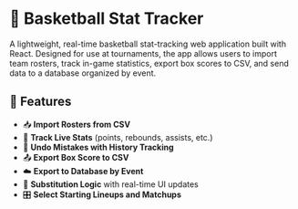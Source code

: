 # 🏀 Basketball Stat Tracker

A lightweight, real-time basketball stat-tracking web application built with React. Designed for use at tournaments, the app allows users to import team rosters, track in-game statistics, export box scores to CSV, and send data to a database organized by event.

## 🚀 Features

- 📥 **Import Rosters from CSV**  
- 🔄 **Track Live Stats** (points, rebounds, assists, etc.)  
- 🔄 **Undo Mistakes with History Tracking**  
- 📤 **Export Box Score to CSV**  
- ☁️ **Export to Database by Event**  
- 🔁 **Substitution Logic** with real-time UI updates  
- 🎛 **Select Starting Lineups and Matchups**  
